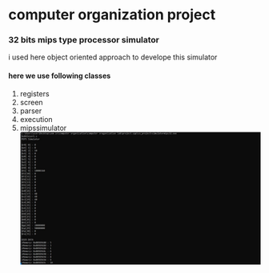 # computer organization project 
### 32 bits mips type processor simulator
i used here object oriented approach to develope this simulator
#### here we use following classes
1. registers
2. screen 
3. parser
4. execution
5. mipssimulator
![image info](output1.jpg)